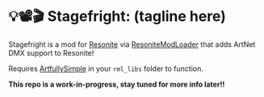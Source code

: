 # 💡📽️🎬 Stagefright: (tagline here)

Stagefright is a mod for [Resonite](https://resonite.com) via [ResoniteModLoader](https://github.com/resonite-modding-group/ResoniteModLoader) that adds ArtNet DMX support to Resonite!

Requires [ArtfullySimple](https://github.com/RileyGuy/ArtfullySimple) in your `rml_libs` folder to function.

**This repo is a work-in-progress, stay tuned for more info later!!**